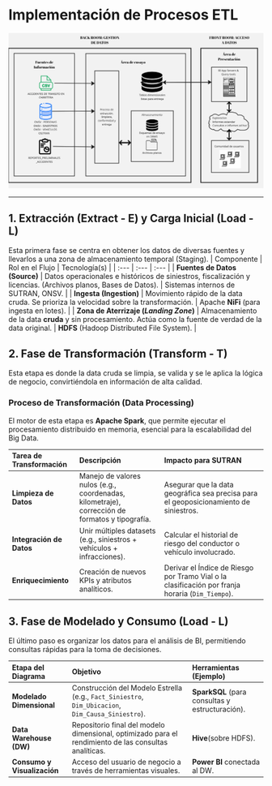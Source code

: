 # Implementación de Procesos ETL
![](https://github.com/RenzoAr10/Grupo_10_Sutran_25_II_SIN/blob/main/images/diagrama_etl.jpg)

---

## 1. Extracción (Extract - E) y Carga Inicial (Load - L)
Esta primera fase se centra en obtener los datos de diversas fuentes y llevarlos a una zona de almacenamiento temporal (Staging).
| Componente | Rol en el Flujo | Tecnología(s) |
| :--- | :--- | :--- |
| **Fuentes de Datos (Source)** | Datos operacionales e históricos de siniestros, fiscalización y licencias. (Archivos planos, Bases de Datos). | Sistemas internos de SUTRAN, ONSV. |
| **Ingesta (Ingestion)** | Movimiento rápido de la data cruda. Se prioriza la velocidad sobre la transformación. | Apache **NiFi** (para ingesta en lotes). |
| **Zona de Aterrizaje (_Landing Zone_)** | Almacenamiento de la data **cruda** y sin procesamiento. Actúa como la fuente de verdad de la data original. | **HDFS** (Hadoop Distributed File System). |



## 2. Fase de Transformación (Transform - T)

Esta etapa es donde la data cruda se limpia, se valida y se le aplica la lógica de negocio, convirtiéndola en información de alta calidad.

### Proceso de Transformación (Data Processing)
El motor de esta etapa es **Apache Spark**, que permite ejecutar el procesamiento distribuido en memoria, esencial para la escalabilidad del Big Data.

| Tarea de Transformación | Descripción | Impacto para SUTRAN |
| :--- | :--- | :--- |
| **Limpieza de Datos** | Manejo de valores nulos (e.g., coordenadas, kilometraje), corrección de formatos y tipografía. | Asegurar que la data geográfica sea precisa para el geoposicionamiento de siniestros. |
| **Integración de Datos** | Unir múltiples datasets (e.g., siniestros + vehículos + infracciones). | Calcular el historial de riesgo del conductor o vehículo involucrado. |
| **Enriquecimiento** | Creación de nuevos KPIs y atributos analíticos. | Derivar el Índice de Riesgo por Tramo Vial o la clasificación por franja horaria (`Dim_Tiempo`). |



## 3. Fase de Modelado y Consumo (Load - L)

El último paso es organizar los datos para el análisis de BI, permitiendo consultas rápidas para la toma de decisiones.

| Etapa del Diagrama | Objetivo | Herramientas (Ejemplo) |
| :--- | :--- | :--- |
| **Modelado Dimensional** | Construcción del Modelo Estrella (e.g., `Fact_Siniestro`, `Dim_Ubicacion`, `Dim_Causa_Siniestro`). | **SparkSQL** (para consultas y estructuración). |
| **Data Warehouse (DW)** | Repositorio final del modelo dimensional, optimizado para el rendimiento de las consultas analíticas. | **Hive**(sobre HDFS). |
| **Consumo y Visualización** | Acceso del usuario de negocio a través de herramientas visuales. | **Power BI** conectada al DW. |
